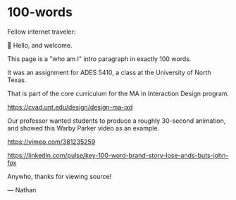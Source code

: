 # 100-words

Fellow internet traveler:

👋 Hello, and welcome.

This page is a "who am I" intro paragraph in exactly 100 words.

It was an assignment for ADES 5410, a class at the University of North Texas.

That is part of the core curriculum for the MA in Interaction Design program.

https://cvad.unt.edu/design/design-ma-ixd

Our professor wanted students to produce a roughly 30-second animation, and showed this Warby Parker video as an example.

https://vimeo.com/381235259

https://linkedin.com/pulse/key-100-word-brand-story-lose-ands-buts-john-fox

Anywho, thanks for viewing source!

— Nathan
